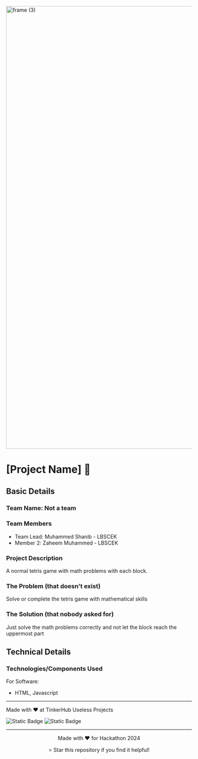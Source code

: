 <img width="3188" height="1202" alt="frame (3)" src="https://github.com/user-attachments/assets/517ad8e9-ad22-457d-9538-a9e62d137cd7" />


# [Project Name] 🎯


## Basic Details
### Team Name: Not a team


### Team Members
- Team Lead: Muhammed Shanib - LBSCEK
- Member 2: Zaheem Muhammed - LBSCEK

### Project Description
A normal tetris game with math problems with each block.

### The Problem (that doesn't exist)
Solve or complete the tetris game with mathematical skills

### The Solution (that nobody asked for)
Just solve the math problems correctly and not let the block reach the uppermost part

## Technical Details
### Technologies/Components Used
For Software:
- HTML, Javascript



---
Made with ❤️ at TinkerHub Useless Projects 

![Static Badge](https://img.shields.io/badge/TinkerHub-24?color=%23000000&link=https%3A%2F%2Fwww.tinkerhub.org%2F)
![Static Badge](https://img.shields.io/badge/UselessProjects--25-25?link=https%3A%2F%2Fwww.tinkerhub.org%2Fevents%2FQ2Q1TQKX6Q%2FUseless%2520Projects)


---

<p align="center">Made with ❤️ for Hackathon 2024</p>
<p align="center">⭐ Star this repository if you find it helpful!</p>
